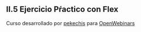 ## II.5 Ejercicio Pŕactico con Flex

Curso desarrollado por [pekechis](http://github.com/pekechis) para [OpenWebinars](https://openwebinars.net/)
